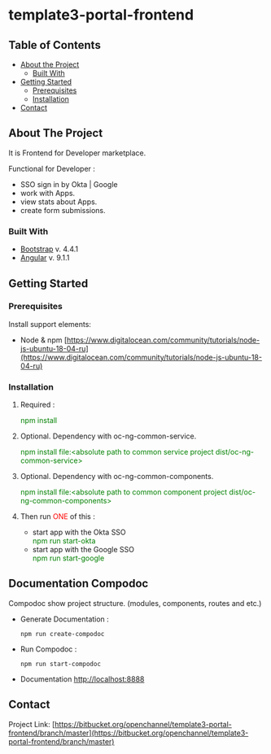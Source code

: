 # template3-portal-frontend

<!-- TABLE OF CONTENTS -->
## Table of Contents

* [About the Project](#about-the-project)
  * [Built With](#built-with)
* [Getting Started](#getting-started)
  * [Prerequisites](#prerequisites)
  * [Installation](#installation)
* [Contact](#contact)

<!-- ABOUT THE PROJECT -->
## About The Project

It is Frontend for Developer marketplace.

Functional for Developer :
 - SSO sign in by Okta | Google
 - work with Apps.
 - view stats about Apps.
 - create form submissions.

### Built With
* [Bootstrap](https://getbootstrap.com) v. 4.4.1
* [Angular](https://angular.io) v. 9.1.1

<!-- GETTING STARTED -->
## Getting Started

### Prerequisites

Install support elements: <br>
   * Node & npm [https://www.digitalocean.com/community/tutorials/node-js-ubuntu-18-04-ru](https://www.digitalocean.com/community/tutorials/node-js-ubuntu-18-04-ru)
   
### Installation

1. Required : 

   <font color="green">npm install</font>

2. Optional. Dependency with oc-ng-common-service.

   <font color="green">npm install file:<absolute path to common service project dist/oc-ng-common-service>  </font>

3. Optional. Dependency with oc-ng-common-components.

   <font color="green">npm install file:<absolute path to common component project dist/oc-ng-common-components>   </font>

4. Then run <font color="red">ONE</font> of this : 
    * start app with the Okta SSO <br>
       <font color="green">npm run start-okta</font>
    * start app with the Google SSO <br>
       <font color="green">npm run start-google</font>

## Documentation Compodoc
Compodoc show project structure. (modules, components, routes and etc.)

* Generate Documentation :<br>

  ``npm run create-compodoc``

* Run Compodoc :<br>

  ``npm run start-compodoc``
  
* Documentation [http://localhost:8888](http://localhost:8888)

## Contact

Project Link: [https://bitbucket.org/openchannel/template3-portal-frontend/branch/master](https://bitbucket.org/openchannel/template3-portal-frontend/branch/master)

